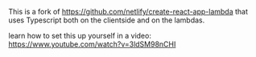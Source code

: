 This is a fork of https://github.com/netlify/create-react-app-lambda that uses Typescript both on the clientside and on the lambdas.


learn how to set this up yourself in a video: https://www.youtube.com/watch?v=3ldSM98nCHI
